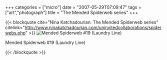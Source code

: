+++
categories = ["micro"]
date = "2007-05-29T07:09:47"
tags = ["art","photograph"]
title = "The Mended Spiderweb series"
+++

{{< blockquote cite="Nina Katchadourian: The Mended Spiderweb series" citelink="http://www.ninakatchadourian.com/uninvitedcollaborations/spiderwebs.php" >}}
  <img class="photo" src="http://www.ninakatchadourian.com/uninvitedcollaborations/images/Mended-Spiderweb-19-Laundry.jpg" alt="Mended Spiderweb #19 (Laundry Line)" />

  <p>Mended Spiderweb #19 (Laundry Line)</p>
{{< /blockquote >}}
